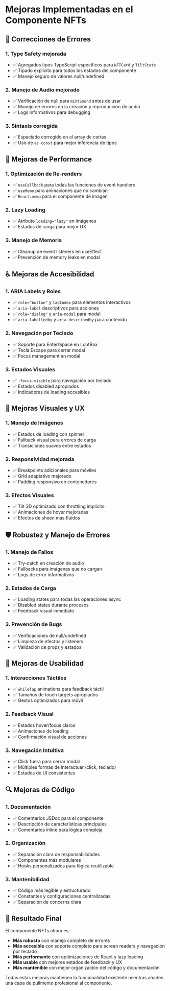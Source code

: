 # Mejoras Implementadas en el Componente NFTs

## 🔧 Correcciones de Errores

### 1. **Type Safety mejorada**
- ✅ Agregados tipos TypeScript específicos para `NFTCard` y `TiltState`
- ✅ Tipado explícito para todos los estados del componente
- ✅ Manejo seguro de valores null/undefined

### 2. **Manejo de Audio mejorado**
- ✅ Verificación de null para `mintSound` antes de usar
- ✅ Manejo de errores en la creación y reproducción de audio
- ✅ Logs informativos para debugging

### 3. **Sintaxis corregida**
- ✅ Espaciado corregido en el array de cartas
- ✅ Uso de `as const` para mejor inferencia de tipos

## 🚀 Mejoras de Performance

### 1. **Optimización de Re-renders**
- ✅ `useCallback` para todas las funciones de event handlers
- ✅ `useMemo` para animaciones que no cambian
- ✅ `React.memo` para el componente de imagen

### 2. **Lazy Loading**
- ✅ Atributo `loading="lazy"` en imágenes
- ✅ Estados de carga para mejor UX

### 3. **Manejo de Memoria**
- ✅ Cleanup de event listeners en useEffect
- ✅ Prevención de memory leaks en modal

## ♿ Mejoras de Accesibilidad

### 1. **ARIA Labels y Roles**
- ✅ `role="button"` y `tabIndex` para elementos interactivos
- ✅ `aria-label` descriptivos para acciones
- ✅ `role="dialog"` y `aria-modal` para modal
- ✅ `aria-labelledby` y `aria-describedby` para contenido

### 2. **Navegación por Teclado**
- ✅ Soporte para Enter/Space en LootBox
- ✅ Tecla Escape para cerrar modal
- ✅ Focus management en modal

### 3. **Estados Visuales**
- ✅ `:focus-visible` para navegación por teclado
- ✅ Estados disabled apropiados
- ✅ Indicadores de loading accesibles

## 🎨 Mejoras Visuales y UX

### 1. **Manejo de Imágenes**
- ✅ Estados de loading con spinner
- ✅ Fallback visual para errores de carga
- ✅ Transiciones suaves entre estados

### 2. **Responsividad mejorada**
- ✅ Breakpoints adicionales para móviles
- ✅ Grid adaptativo mejorado
- ✅ Padding responsivo en contenedores

### 3. **Efectos Visuales**
- ✅ Tilt 3D optimizado con throttling implícito
- ✅ Animaciones de hover mejoradas
- ✅ Efectos de sheen más fluidos

## 🛡️ Robustez y Manejo de Errores

### 1. **Manejo de Fallos**
- ✅ Try-catch en creación de audio
- ✅ Fallbacks para imágenes que no cargan
- ✅ Logs de error informativos

### 2. **Estados de Carga**
- ✅ Loading states para todas las operaciones async
- ✅ Disabled states durante procesos
- ✅ Feedback visual inmediato

### 3. **Prevención de Bugs**
- ✅ Verificaciones de null/undefined
- ✅ Limpieza de efectos y listeners
- ✅ Validación de props y estados

## 📱 Mejoras de Usabilidad

### 1. **Interacciones Táctiles**
- ✅ `whileTap` animations para feedback táctil
- ✅ Tamaños de touch targets apropiados
- ✅ Gestos optimizados para móvil

### 2. **Feedback Visual**
- ✅ Estados hover/focus claros
- ✅ Animaciones de loading
- ✅ Confirmación visual de acciones

### 3. **Navegación Intuitiva**
- ✅ Click fuera para cerrar modal
- ✅ Múltiples formas de interactuar (click, teclado)
- ✅ Estados de UI consistentes

## 🔍 Mejoras de Código

### 1. **Documentación**
- ✅ Comentarios JSDoc para el componente
- ✅ Descripción de características principales
- ✅ Comentarios inline para lógica compleja

### 2. **Organización**
- ✅ Separación clara de responsabilidades
- ✅ Componentes más modulares
- ✅ Hooks personalizados para lógica reutilizable

### 3. **Mantenibilidad**
- ✅ Código más legible y estructurado
- ✅ Constantes y configuraciones centralizadas
- ✅ Separación de concerns clara

## 🎯 Resultado Final

El componente NFTs ahora es:
- **Más robusto** con manejo completo de errores
- **Más accesible** con soporte completo para screen readers y navegación por teclado
- **Más performante** con optimizaciones de React y lazy loading
- **Más usable** con mejores estados de feedback y UX
- **Más mantenible** con mejor organización del código y documentación

Todas estas mejoras mantienen la funcionalidad existente mientras añaden una capa de pulimento profesional al componente.
